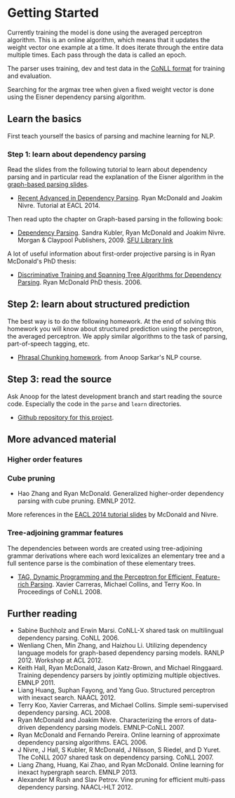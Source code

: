 # Getting Started

Currently training the model is done using the averaged perceptron algorithm. This is an online algorithm, which means that it updates the weight vector one example at a time. It does iterate through the entire data multiple times. Each pass through the data is called an epoch.

The parser uses training, dev and test data in the [CoNLL format](http://ilk.uvt.nl/conll/#dataformat) for training and evaluation.

Searching for the argmax tree when given a fixed weight vector is done using the Eisner dependency parsing algorithm. 

## Learn the basics

First teach yourself the basics of parsing and machine learning for NLP.

### Step 1: learn about dependency parsing

Read the slides from the following tutorial to learn about dependency parsing and in particular read the explanation of the Eisner algorithm in the [graph-based parsing slides](http://stp.lingfil.uu.se/~nivre/docs/eacl2.pdf).

* [Recent Advanced in Dependency Parsing](http://stp.lingfil.uu.se/~nivre/eacl14.html). Ryan McDonald and Joakim Nivre. Tutorial at EACL 2014.

Then read upto the chapter on Graph-based parsing in the following book:

* [Dependency Parsing](https://books.google.ca/books?id=BYFgAQAAQBAJ). Sandra Kubler, Ryan McDonald and Joakim Nivre. Morgan & Claypool Publishers, 2009. [SFU Library link](http://www.morganclaypool.com.proxy.lib.sfu.ca/doi/abs/10.2200/S00169ED1V01Y200901HLT002)

A lot of useful information about first-order projective parsing is in Ryan McDonald's PhD thesis:

* [Discriminative Training and Spanning Tree Algorithms for Dependency Parsing](http://www.ryanmcd.com/papers/thesis.pdf). Ryan McDonald PhD thesis. 2006.

## Step 2: learn about structured prediction

The best way is to do the following homework. At the end of solving this homework you will know about structured prediction using the perceptron, the averaged perceptron. We apply similar algorithms to the task of parsing, part-of-speech tagging, etc.

* [Phrasal Chunking homework](http://anoopsarkar.github.io/nlp-class/hw2.html). from Anoop Sarkar's NLP course.

## Step 3: read the source

Ask Anoop for the latest development branch and start reading the source code. Especially the code in the `parse` and `learn` directories.

* [Github repository for this project](https://github.com/sfu-natlang/glm-parser/tree/merged_datapool_spark).

## More advanced material

### Higher order features

### Cube pruning

* Hao Zhang and Ryan McDonald. Generalized higher-order dependency parsing with cube pruning. EMNLP 2012.

More references in the [EACL 2014 tutorial slides](http://stp.lingfil.uu.se/~nivre/docs/eacl2.pdf) by McDonald and Nivre.

### Tree-adjoining grammar features

The dependencies between words are created using tree-adjoining grammar derivations where each word lexicalizes an elementary tree and a full sentence parse is the combination of these elementary trees.

* [TAG, Dynamic Programming and the Perceptron for Efficient, Feature-rich Parsing](http://www.cs.columbia.edu/~mcollins/papers/conll.final.pdf). Xavier Carreras, Michael Collins, and Terry Koo.  In Proceedings of CoNLL 2008. 

## Further reading

* Sabine Buchholz and Erwin Marsi. CoNLL-X shared task on multilingual dependency parsing. CoNLL 2006. 
* Wenliang Chen, Min Zhang, and Haizhou Li. Utilizing dependency language models for graph-based dependency parsing models. RANLP 2012. Workshop at ACL 2012.
* Keith Hall, Ryan McDonald, Jason Katz-Brown, and Michael Ringgaard.  Training dependency parsers by jointly optimizing multiple objectives. EMNLP 2011.
* Liang Huang, Suphan Fayong, and Yang Guo. Structured perceptron with inexact search. NAACL 2012.
* Terry Koo, Xavier Carreras, and Michael Collins. Simple semi-supervised dependency parsing. ACL 2008.
* Ryan McDonald and Joakim Nivre. Characterizing the errors of data-driven dependency parsing models. EMNLP-CoNLL 2007.
* Ryan McDonald and Fernando Pereira. Online learning of approximate dependency parsing algorithms. EACL 2006.
* J Nivre, J Hall, S Kubler, R McDonald, J Nilsson, S Riedel, and D Yuret. The CoNLL 2007 shared task on dependency parsing. CoNLL 2007.
* Liang Zhang, Huang, Kai Zhao, and Ryan McDonald. Online learning for inexact hypergraph search. EMNLP 2013.
* Alexander M Rush and Slav Petrov. Vine pruning for efficient multi-pass dependency parsing. NAACL-HLT 2012.
